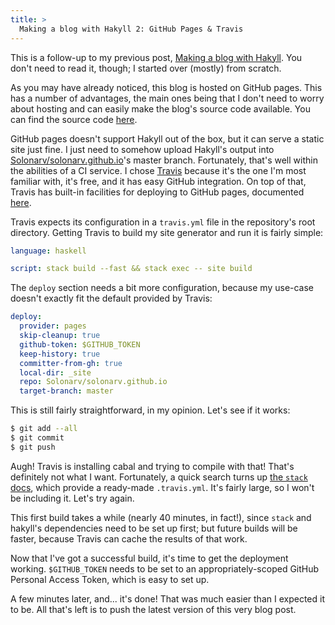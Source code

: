```yaml
---
title: >
  Making a blog with Hakyll 2: GitHub Pages & Travis
---
```


This is a follow-up to my previous post, [Making a blog with Hakyll](/posts/2018-05-22-making-blog-with-hakyll.html). You don't need to read it,
though; I started over (mostly) from scratch.

As you may have already noticed, this blog is hosted on GitHub pages. This has
a number of advantages, the main ones being that I don't need to worry about
hosting and can easily make the blog's source code available. You can find the
source code [here](https://github.com/Solonarv/solonarv.com).

GitHub pages doesn't support Hakyll out of the box, but it can serve a static site just fine.
I just need to somehow upload Hakyll's output into [Solonarv/solonarv.github.io](https://github.com/Solonarv/solonarv.github.io/tree/master)'s master branch. Fortunately,
that's well within the abilities of a CI service. I chose [Travis](https://travis-ci.org)
because it's the one I'm most familiar with, it's free, and it has easy GitHub integration.
On top of that, Travis has built-in facilities for deploying to GitHub pages, documented [here](https://docs.travis-ci.com/user/deployment/pages/).

Travis expects its configuration in a `travis.yml` file in the repository's root directory.
Getting Travis to build my site generator and run it is fairly simple:

```yaml
language: haskell

script: stack build --fast && stack exec -- site build
```

The `deploy` section needs a bit more configuration, because my use-case doesn't exactly fit
the default provided by Travis:

```yaml
deploy:
  provider: pages
  skip-cleanup: true
  github-token: $GITHUB_TOKEN
  keep-history: true
  committer-from-gh: true
  local-dir: _site
  repo: Solonarv/solonarv.github.io
  target-branch: master
```

This is still fairly straightforward, in my opinion. Let's see if it works:

```sh
$ git add --all
$ git commit
$ git push
```

Augh! Travis is installing cabal and trying to compile with that! That's definitely not what
I want. Fortunately, a quick search turns up [the `stack` docs](https://docs.haskellstack.org/en/stable/travis_ci/), which provide a ready-made `.travis.yml`.
It's fairly large, so I won't be including it. Let's try again.

This first build takes a while (nearly 40 minutes, in fact!), since `stack` and hakyll's dependencies need to be set up first; but future builds will be faster, because Travis can
cache the results of that work.

Now that I've got a successful build, it's time to get the deployment working. `$GITHUB_TOKEN`
needs to be set to an appropriately-scoped GitHub Personal Access Token, which is easy to set up.

A few minutes later, and... it's done! That was much easier than I expected it to be. All that's left is to push the latest version of this very blog post.